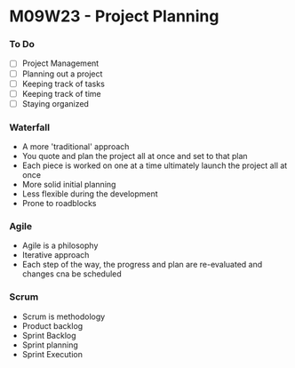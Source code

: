 # M09W23 - Project Planning

### To Do

- [ ] Project Management
- [ ] Planning out a project
- [ ] Keeping track of tasks
- [ ] Keeping track of time
- [ ] Staying organized

### Waterfall

- A more 'traditional' approach
- You quote and plan the project all at once and set to that plan
- Each piece is worked on one at a time ultimately launch the project all at once
- More solid initial planning
- Less flexible during the development
- Prone to roadblocks

### Agile

- Agile is a philosophy
- Iterative approach
- Each step of the way, the progress and plan are re-evaluated and changes cna be scheduled

### Scrum

- Scrum is methodology
- Product backlog
- Sprint Backlog
- Sprint planning
- Sprint Execution
